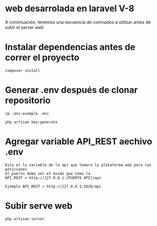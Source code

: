 # web desarrolada en laravel V-8

A continuación, tenemos una secuencia de comnados a utilizar antes de subir el server web

# Instalar dependencias antes de correr el proyecto

```
composer install

```

# Generar .env después de clonar repositorio

```
cp .env.example .env

php artisan key:generate

```

# Agregar variable API_REST aechivo .env

```
Esta el la variable de la api que tomara la plataforma web para las peticiones
el puerto debe ser el mismo que toma la
API_REST = http://127.0.0.1:[PUERTO API]/api

Ejemplo API_REST = http://127.0.0.1:2020/api

```


# Subir serve web

```
php artisan server

```
